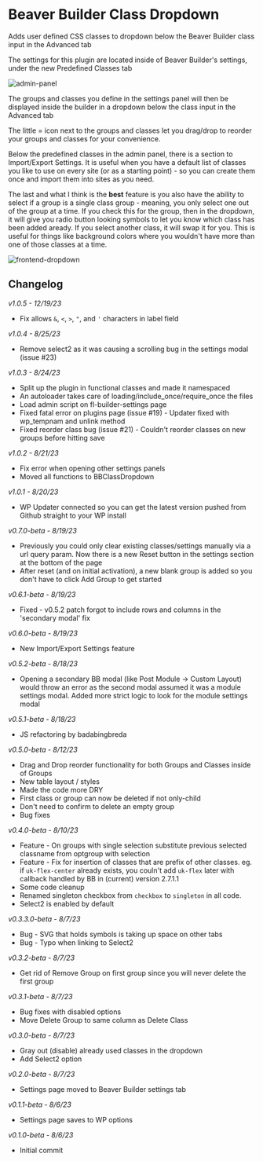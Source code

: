 # Beaver Builder Class Dropdown
Adds user defined CSS classes to dropdown below the Beaver Builder class input in the Advanced tab

The settings for this plugin are located inside of Beaver Builder's settings, under the new Predefined Classes tab

![admin-panel](https://github.com/zackpyle/BBClassDropdown/assets/19413506/fa298823-8066-4215-ae22-f79b9aaac75b)


The groups and classes you define in the settings panel will then be displayed inside the builder in a dropdown below the class input in the Advanced tab

The little = icon next to the groups and classes let you drag/drop to reorder your groups and classes for your convenience. 

Below the predefined classes in the admin panel, there is a section to Import/Export Settings. It is useful when you have a default list of classes you like to use on every site (or as a starting point) - so you can create them once and import them into sites as you need.

The last and what I think is the **best** feature is you also have the ability to select if a group is a single class group - meaning, you only select one out of the group at a time. If you check this for the group, then in the dropdown, it will give you radio button looking symbols to let you know which class has been added aready. If you select another class, it will swap it for you. This is useful for things like background colors where you wouldn't have more than one of those classes at a time.

![frontend-dropdown](https://github.com/zackpyle/BBClassDropdown/assets/19413506/82d05c71-f675-4480-be2d-64e42924a1e4)


## Changelog

*v1.0.5 - 12/19/23*
- Fix allows `&`, `<`, `>`, `"`, and `'` characters in label field

*v1.0.4 - 8/25/23*
- Remove select2 as it was causing a scrolling bug in the settings modal (issue #23)

*v1.0.3 - 8/24/23*
- Split up the plugin in functional classes and made it namespaced
- An autoloader takes care of loading/include_once/require_once the files
- Load admin script on fl-builder-settings page
- Fixed fatal error on plugins page (issue #19) - Updater fixed with wp_tempnam and unlink method
- Fixed reorder class bug (issue #21) - Couldn't reorder classes on new groups before hitting save

*v1.0.2 - 8/21/23*
- Fix error when opening other settings panels
- Moved all functions to BBClassDropdown

*v1.0.1 - 8/20/23*
- WP Updater connected so you can get the latest version pushed from Github straight to your WP install

*v0.7.0-beta - 8/19/23*
- Previously you could only clear existing classes/settings manually via a url query param. Now there is a new Reset button in the settings section at the bottom of the page
- After reset (and on initial activation), a new blank group is added so you don't have to click Add Group to get started

*v0.6.1-beta - 8/19/23*
- Fixed - v0.5.2 patch forgot to include rows and columns in the 'secondary modal' fix

*v0.6.0-beta - 8/19/23*
- New Import/Export Settings feature

*v0.5.2-beta - 8/18/23*
- Opening a secondary BB modal (like Post Module -> Custom Layout) would throw an error as the second modal assumed it was a module settings modal. Added more strict logic to look for the module settings modal

*v0.5.1-beta - 8/18/23*
- JS refactoring by badabingbreda

*v0.5.0-beta - 8/12/23*
- Drag and Drop reorder functionality for both Groups and Classes inside of Groups
- New table layout / styles
- Made the code more DRY
- First class or group can now be deleted if not only-child
- Don't need to confirm to delete an empty group
- Bug fixes

*v0.4.0-beta - 8/10/23*
- Feature - On groups with single selection substitute previous selected classname from optgroup with selection
- Feature - Fix for insertion of classes that are prefix of other classes. eg. if `uk-flex-center` already exists, you couln't add `uk-flex` later with callback handled by BB in (current) version 2.7.1.1
- Some code cleanup
- Renamed singleton checkbox from `checkbox` to `singleton` in all code.
- Select2 is enabled by default

*v0.3.3.0-beta - 8/7/23*
- Bug - SVG that holds symbols is taking up space on other tabs
- Bug - Typo when linking to Select2

*v0.3.2-beta - 8/7/23*
- Get rid of Remove Group on first group since you will never delete the first group

*v0.3.1-beta - 8/7/23*
- Bug fixes with disabled options
- Move Delete Group to same column as Delete Class

*v0.3.0-beta - 8/7/23*
- Gray out (disable) already used classes in the dropdown
- Add Select2 option

*v0.2.0-beta - 8/7/23*
- Settings page moved to Beaver Builder settings tab

*v0.1.1-beta - 8/6/23*
- Settings page saves to WP options

*v0.1.0-beta - 8/6/23*
- Initial commit
